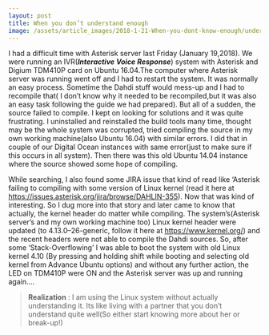 ```yaml
---
layout: post
title: When you don’t understand enough
image: /assets/article_images/2018-1-21-When-you-dont-know-enough/understandingsign2011.jpg
---
```




I had a difficult time with Asterisk server last Friday (January 19,2018). We were running an IVR(**_Interactive Voice Response_**) system with Asterisk and Digium TDM410P card on Ubuntu 16.04.The computer where Asterisk server was running went off and I had to restart the system. It was normally an easy process. Sometime the Dahdi stuff would mess-up and I had to recompile that( I don’t know why it needed to be recompiled,but it was also an easy task following the guide we had prepared). But all of a sudden, the source failed to compile. I kept on looking for solutions and it was quite frustrating. I uninstalled and reinstalled the build tools many time, thought may be the whole system was corrupted, tried compiling the source in my own working machine(also Ubuntu 16.04) with similar errors. I did that in couple of our Digital Ocean instances with same error(just to make sure if this occurs in all system). Then there was this old Ubuntu 14.04 instance where the source showed some hope of compiling.

While searching, I also found some JIRA issue that kind of read like ‘Asterisk failing to compiling with some version of Linux kernel (read it here at https://issues.asterisk.org/jira/browse/DAHLIN-355). Now that was kind of interesting. So I dug more into that story and later came to know that actually, the kernel header do matter while compiling. The system’s(Asterisk server’s and my own working machine too) Linux kernel header were updated (to 4.13.0–26-generic, follow it here at https://www.kernel.org/) and the recent headers were not able to compile the Dahdi sources. So, after some ‘Stack-Overflowing’ I was able to boot the system with old Linux kernel 4.10 (By pressing and holding shift while booting and selecting old kernel from Advance Ubuntu options) and without any further action, the LED on TDM410P were ON and the Asterisk server was up and running again….

> **Realization** : I am using the Linux system without actually understanding it. Its like living with a partner that you don’t understand quite well(So either start knowing more about her or break-up!)
